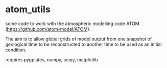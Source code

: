 # atom_utils

some code to work with the atmospheric modelling code ATOM (https://github.com/atom-model/ATOM). 

The aim is to allow global grids of model output from one snapshot of geological time to be reconstructed
to another time to be used as an initial condition.

requires pygplates, numpy, scipy, matplotlib
